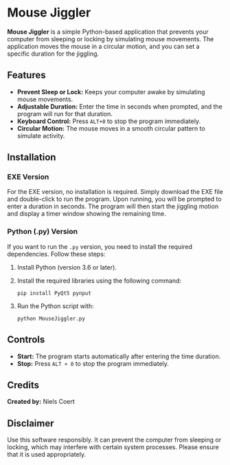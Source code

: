 # Mouse Jiggler

**Mouse Jiggler** is a simple Python-based application that prevents your computer from sleeping or locking by simulating mouse movements. The application moves the mouse in a circular motion, and you can set a specific duration for the jiggling.

## Features
- **Prevent Sleep or Lock:** Keeps your computer awake by simulating mouse movements.
- **Adjustable Duration:** Enter the time in seconds when prompted, and the program will run for that duration.
- **Keyboard Control:** Press `ALT+0` to stop the program immediately.
- **Circular Motion:** The mouse moves in a smooth circular pattern to simulate activity.

## Installation

### EXE Version
For the EXE version, no installation is required. Simply download the EXE file and double-click to run the program. Upon running, you will be prompted to enter a duration in seconds. The program will then start the jiggling motion and display a timer window showing the remaining time.

### Python (.py) Version

If you want to run the `.py` version, you need to install the required dependencies. Follow these steps:

1. Install Python (version 3.6 or later).
2. Install the required libraries using the following command:

   ```
   pip install PyQt5 pynput
   ```

3. Run the Python script with:

   ```
   python MouseJiggler.py
   ```

## Controls

- **Start:** The program starts automatically after entering the time duration.
- **Stop:** Press `ALT + 0` to stop the program immediately.

## Credits

**Created by:** Niels Coert

## Disclaimer

Use this software responsibly. It can prevent the computer from sleeping or locking, which may interfere with certain system processes. Please ensure that it is used appropriately.

